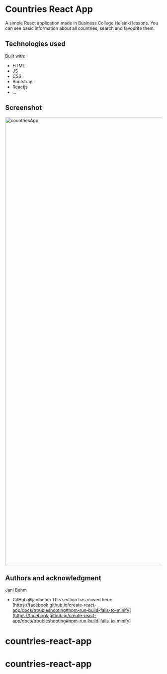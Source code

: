 # Countries React App

A simple React application made in Business College Helsinki lessons.
You can see basic information about all countries, search and favourite them.

## Technologies used

Built with: 

- HTML
- JS
- CSS
- Bootstrap
- Reactjs 
- ...

## Screenshot

<img width="1439" alt="countriesApp" src="https://github.com/janibehm/countries-react-app/assets/71294621/253e3f9e-0f79-4b31-8213-035aeef6fad8">

## Authors and acknowledgment

Jani Behm
- GitHub @janibehm
This section has moved here: [https://facebook.github.io/create-react-app/docs/troubleshooting#npm-run-build-fails-to-minify](https://facebook.github.io/create-react-app/docs/troubleshooting#npm-run-build-fails-to-minify)

# countries-react-app
# countries-react-app
